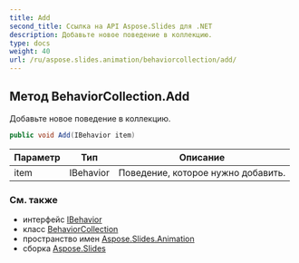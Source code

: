 ```yaml
---
title: Add
second_title: Ссылка на API Aspose.Slides для .NET
description: Добавьте новое поведение в коллекцию.
type: docs
weight: 40
url: /ru/aspose.slides.animation/behaviorcollection/add/
---
```


## Метод BehaviorCollection.Add

Добавьте новое поведение в коллекцию.

```csharp
public void Add(IBehavior item)
```

| Параметр | Тип | Описание |
| --- | --- | --- |
| item | IBehavior | Поведение, которое нужно добавить. |

### См. также

* интерфейс [IBehavior](../../ibehavior)
* класс [BehaviorCollection](../../behaviorcollection)
* пространство имен [Aspose.Slides.Animation](../../behaviorcollection)
* сборка [Aspose.Slides](../../../)

<!-- DO NOT EDIT: сгенерировано xmldocmd для Aspose.Slides.dll -->